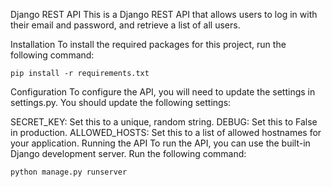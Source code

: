 Django REST API
This is a Django REST API that allows users to log in with their email and password, and retrieve a list of all users.

Installation
To install the required packages for this project, run the following command:

    pip install -r requirements.txt

Configuration
To configure the API, you will need to update the settings in settings.py. You should update the following settings:

SECRET_KEY: Set this to a unique, random string.
DEBUG: Set this to False in production.
ALLOWED_HOSTS: Set this to a list of allowed hostnames for your application.
Running the API
To run the API, you can use the built-in Django development server. Run the following command:


    python manage.py runserver
